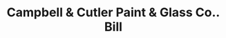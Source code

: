 ---
doi: 10.7916/D8Q541SH
date_other: '1892'
date_other_textual: '1892'
form: printed ephemera
genre:
- Invoices
name:
- Campbell & Cutler Paint & Glass Co.
object_in_context_url: https://biggert.cul.columbia.edu/items/view/ave_biggert_01881
subject_hierarchical_geographic:
- Kansas City, Missouri, United States
subject_name:
- Campbell & Cutler Paint & Glass Co.
title: Campbell & Cutler Paint & Glass Co.. Bill
sort_title: Campbell & Cutler Paint & Glass Co.. Bill
call_number: ave_biggert_01881
coordinates:
- 39.099722222222226,-94.57833333333333
pid: ave_biggert_01881
identifiers: ave_biggert_01881
thumbnail: false
permalink: /biggert/ave_biggert_01881/
layout: iiif-image-page
---